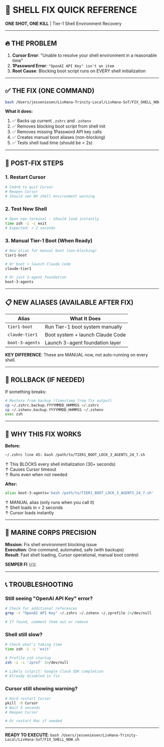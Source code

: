 # 🎯 SHELL FIX QUICK REFERENCE

**ONE SHOT, ONE KILL** | Tier-1 Shell Environment Recovery

---

## 🔥 THE PROBLEM

1. **Cursor Error**: "Unable to resolve your shell environment in a reasonable time"
2. **1Password Error**: `"OpenAI API Key" isn't an item`
3. **Root Cause**: Blocking boot script runs on EVERY shell initialization

---

## ✅ THE FIX (ONE COMMAND)

```bash
bash /Users/jesseniesen/LivHana-Trinity-Local/LivHana-SoT/FIX_SHELL_NOW.sh
```

**What it does:**

1. ✅ Backs up current `.zshrc` and `.zshenv`
2. ✅ Removes blocking boot script from shell init
3. ✅ Removes missing 1Password API key calls
4. ✅ Creates manual boot aliases (non-blocking)
5. ✅ Tests shell load time (should be < 2s)

---

## 🎯 POST-FIX STEPS

### 1. Restart Cursor

```bash
# Cmd+Q to quit Cursor
# Reopen Cursor
# Should see NO shell environment warning
```

### 2. Test New Shell

```bash
# Open new terminal - should load instantly
time zsh -i -c exit
# Expected: < 2 seconds
```

### 3. Manual Tier-1 Boot (When Ready)

```bash
# New alias for manual boot (non-blocking)
tier1-boot

# Or boot + launch Claude Code
claude-tier1

# Or just 3-agent foundation
boot-3-agents
```

---

## 📋 NEW ALIASES (AVAILABLE AFTER FIX)

| Alias | What It Does |
|-------|-------------|
| `tier1-boot` | Run Tier-1 boot system manually |
| `claude-tier1` | Boot system + launch Claude Code |
| `boot-3-agents` | Launch 3-agent foundation layer |

**KEY DIFFERENCE**: These are MANUAL now, not auto-running on every shell.

---

## 🔄 ROLLBACK (IF NEEDED)

If something breaks:

```bash
# Restore from backup (timestamp from fix output)
cp ~/.zshrc.backup.YYYYMMDD_HHMMSS ~/.zshrc
cp ~/.zshenv.backup.YYYYMMDD_HHMMSS ~/.zshenv
exec zsh
```

---

## 🎯 WHY THIS FIX WORKS

**Before:**

```bash
~/.zshrc line 45: bash /path/to/TIER1_BOOT_LOCK_3_AGENTS_24_7.sh
```

↑ This BLOCKS every shell initialization (30+ seconds)  
↑ Causes Cursor timeout  
↑ Runs even when not needed  

**After:**

```bash
alias boot-3-agents='bash /path/to/TIER1_BOOT_LOCK_3_AGENTS_24_7.sh'
```

↑ MANUAL alias (only runs when you call it)  
↑ Shell loads in < 2 seconds  
↑ Cursor loads instantly  

---

## 🚨 MARINE CORPS PRECISION

**Mission**: Fix shell environment blocking issue  
**Execution**: One command, automated, safe (with backups)  
**Result**: Fast shell loading, Cursor operational, manual boot control  

**SEMPER FI** 🇺🇸

---

## 📞 TROUBLESHOOTING

### Still seeing "OpenAI API Key" error?

```bash
# Check for additional references
grep -r "OpenAI API Key" ~/.zshrc ~/.zshenv ~/.zprofile 2>/dev/null

# If found, comment them out or remove
```

### Shell still slow?

```bash
# Check what's taking time
time zsh -i -c 'exit'

# Profile zsh startup
zsh -i -c 'zprof' 2>/dev/null

# Likely culprit: Google Cloud SDK completion
# Already disabled in fix
```

### Cursor still showing warning?

```bash
# Hard restart Cursor
pkill -9 Cursor
# Wait 5 seconds
# Reopen Cursor

# Or restart Mac if needed
```

---

**READY TO EXECUTE**: `bash /Users/jesseniesen/LivHana-Trinity-Local/LivHana-SoT/FIX_SHELL_NOW.sh`
